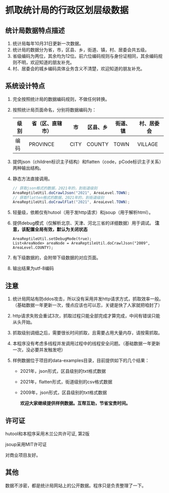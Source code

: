 # 抓取统计局的行政区划层级数据

## 统计局数据特点描述

1. 统计局每年10月31日更新一次数据。
2. 统计局的数据分为省，市，区县、乡，街道、镇，村、居委会共五级。
3. 省级编码为两位，其余均为12位。前六位编码规则与身份证相同，其余编码规则不明，欢迎知道的朋友补充。
4. 村、居委会的城乡编码具体业务含义不清楚，欢迎知道的朋友补充。

## 系统设计特点

1. 完全按照统计局的数据编码规则，不做任何转换。

2. 按照统计局页面命名，分别将数据编码为：

   | 级别 | 省（区、直辖市） | 市   | 区县、乡   | 街道、镇 | 村、居委会 |
   | ---- | ---------------- | ---- | ------ | ------------ | ---------- |
   | 编码 | PROVINCE         | CITY | COUNTY | TOWN         | VILLAGE    |

3. 提供json（children标识主子结构）和flatten（code，pCode标识主子关系）两种输出结构。

4. 静态方法直接调用。

   ```java
   // 获取json格式的数据，2021年的，到街道级别
   AreaReptileUtil.doCrawlJson("2021", AreaLevel.TOWN);
   // 获取flatten格式的数据，2021年的，到街道级别
   AreaReptileUtil.doCrawlFlat("2021", AreaLevel.TOWN);
   ```

5. 轻量级，依赖仅有hutool（用于发http请求）和jsoup（用于解析html）。

6. 提供debug模式（仅解析北京、天津、河北三省的详细数据）用于调试。
   **注意，该配置全局有效，默认为关闭状态**

   ```
   AreaReptileUtil.setDebugMode(true);
   List<AreaNode> areaNode = AreaReptileUtil.doCrawlJson("2009", AreaLevel.COUNTY);
   ```

7. 有下级数据的，会附带下级数据的对应页面。

8. 输出结果为utf-8编码

## 注意

1. 统计局网站有防ddos攻击，所以没有采用并发http请求方式，抓取效率一般。（基础数据一年更新一次，慢点应该也可以忍，关键是快了人家就把咱封了）

2. http请求失败会重试3次，抓取过程只能全部完成才算完成，中间有错误只能从头开始。

3. 抓取级别调细之后，需要很长时间抓取，且需要占用大量内存，请按需抓取。

4. 本程序没有考虑多线程并发调用过程中的线程安全问题。（基础数据一年更新一次，没必要并发触发吧）

4. 样例数据位于项目的data-examples目录，目前提供如下的几个结果：

   - 2021年，json形式，区县级别的txt格式数据

   - 2021年，flatten形式，街道级别的csv格式数据

   - 2009年，json形式，区县级别的txt格式数据

     **欢迎大家继续提供样例数据。互帮互助，节省宝贵时间。**

## 许可证

hutool和本程序采用木兰公共许可证, 第2版

jsoup采用MIT许可证

对商业项目友好。

## 其他

数据不涉密，都是统计局网站上的公开数据。程序只是负责整理了一下。